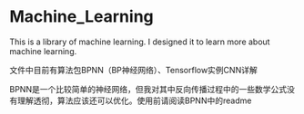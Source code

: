 # Machine_Learning

This is a library of machine learning. I designed it to learn more about machine learning.

文件中目前有算法包BPNN（BP神经网络）、Tensorflow实例CNN详解

BPNN是一个比较简单的神经网络，但我对其中反向传播过程中的一些数学公式没有理解透彻，算法应该还可以优化。使用前请阅读BPNN中的readme

